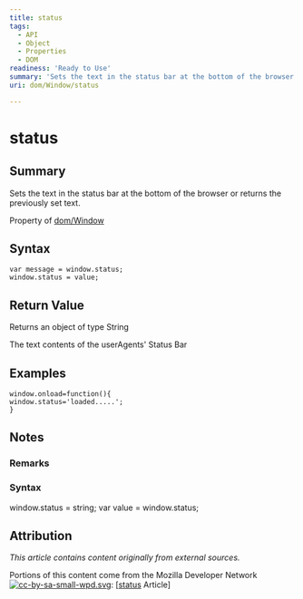 ```yaml
---
title: status
tags:
  - API
  - Object
  - Properties
  - DOM
readiness: 'Ready to Use'
summary: 'Sets the text in the status bar at the bottom of the browser or returns the previously set text.'
uri: dom/Window/status

---
```

# status

## Summary

Sets the text in the status bar at the bottom of the browser or returns the previously set text.

<span data-meta="applies_to" data-type="key">Property of <span data-type="value">[dom/Window](/dom/Window)</span></span>

## Syntax

``` {.js}
var message = window.status;
window.status = value;
```

## Return Value

<span data-meta="return" data-type="key">Returns an object of type <span data-type="value">String</span></span>

The text contents of the userAgents' Status Bar

## Examples

``` {.js}
window.onload=function(){
window.status='loaded.....';
}
```

## Notes

### Remarks

### Syntax

window.status = string; var value = window.status;

## Attribution

*This article contains content originally from external sources.*

Portions of this content come from the Mozilla Developer Network [![cc-by-sa-small-wpd.svg](/assets/thumb/8/8c/cc-by-sa-small-wpd.svg/120px-cc-by-sa-small-wpd.svg.png)](http://creativecommons.org/licenses/by-sa/3.0/us/): [[status](https://developer.mozilla.org/en-US/docs/Web/API/Window.status) Article]

